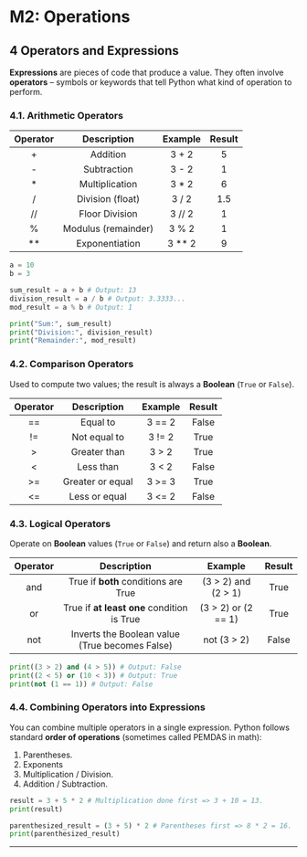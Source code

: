 # M2: Operations

## 4 Operators and Expressions

**Expressions** are pieces of code that produce a value. They often involve **operators** – symbols or keywords that tell Python what kind of operation to perform.

### 4.1. Arithmetic Operators

| **Operator** |   **Description**   | **Example** | **Result** |
| :----------: | :-----------------: | :---------: | :--------: |
|      +       |      Addition       |    3 + 2    |     5      |
|      -       |     Subtraction     |    3 - 2    |     1      |
|      *       |   Multiplication    |    3 * 2    |     6      |
|      /       |  Division (float)   |    3 / 2    |    1.5     |
|      //      |   Floor Division    |   3 // 2    |     1      |
|      %       | Modulus (remainder) |    3 % 2    |     1      |
|      **      |   Exponentiation    |   3 ** 2    |     9      |

```python
a = 10
b = 3

sum_result = a + b # Output: 13
division_result = a / b # Output: 3.3333...
mod_result = a % b # Output: 1

print("Sum:", sum_result)
print("Division:", division_result)
print("Remainder:", mod_result)
```

### 4.2. Comparison Operators

Used to compute two values; the result is always a **Boolean** (`True` or `False`).

| **Operator** | **Description**  | **Example** | **Result** |
| :----------: | :--------------: | :---------: | :--------: |
|      ==      |     Equal to     |   3 == 2    |   False    |
|      !=      |   Not equal to   |   3 != 2    |    True    |
|      >       |   Greater than   |    3 > 2    |    True    |
|      <       |    Less than     |    3 < 2    |   False    |
|      >=      | Greater or equal |   3 >= 3    |    True    |
|      <=      |  Less or equal   |   3 <= 2    |   False    |

### 4.3. Logical Operators

Operate on **Boolean** values (`True` or `False`) and return also a **Boolean**.

| **Operator** |                **Description**                 |     **Example**     | **Result** |
| :----------: | :--------------------------------------------: | :-----------------: | :--------: |
|     and      |      True if **both** conditions are True      | (3 > 2) and (2 > 1) |    True    |
|      or      |   True if **at least one** condition is True   | (3 > 2) or (2 == 1) |    True    |
|     not      | Inverts the Boolean value (True becomes False) |     not (3 > 2)     |   False    |

```python
print((3 > 2) and (4 > 5)) # Output: False
print((2 < 5) or (10 < 3)) # Output: True
print(not (1 == 1)) # Output: False
```

### 4.4. Combining Operators into Expressions

You can combine multiple operators in a single expression. Python follows standard **order of operations** (sometimes called PEMDAS in math):
1. Parentheses.
2. Exponents
3. Multiplication / Division.
4. Addition / Subtraction.

```python
result = 3 + 5 * 2 # Multiplication done first => 3 + 10 = 13.
print(result)

parenthesized_result = (3 + 5) * 2 # Parentheses first => 8 * 2 = 16.
print(parenthesized_result)
```


---
